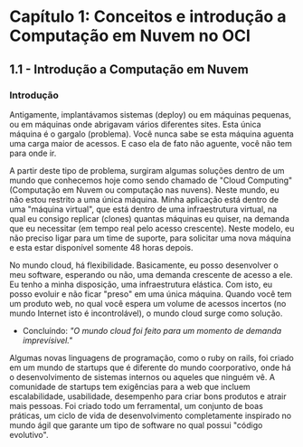 # Capítulo 1: Conceitos e introdução a Computação em Nuvem no OCI

## 1.1 - Introdução a Computação em Nuvem

### __Introdução__

Antigamente, implantávamos sistemas (deploy) ou em máquinas pequenas, ou em máquinas onde abrigavam vários diferentes sites. Esta única máquina é o gargalo (problema). Você nunca sabe se esta máquina aguenta uma carga maior de acessos. E caso ela de fato não aguente, você não tem para onde ir.

A partir deste tipo de problema, surgiram algumas soluções dentro de um mundo que conhecemos hoje como sendo chamado de "Cloud Computing" (Computação em Nuvem ou computação nas nuvens). Neste mundo, eu não estou restrito a uma única máquina. Minha aplicação está dentro de uma "máquina virtual", que está dentro de uma infraestrutura virtual, na qual eu consigo replicar (clones) quantas máquinas eu quiser, na demanda que eu necessitar (em tempo real pelo acesso crescente). Neste modelo, eu não preciso ligar para um time de suporte, para solicitar uma nova máquina e esta estar disponível somente 48 horas depois.

No mundo cloud, há flexibilidade. Basicamente, eu posso desenvolver o meu software, esperando ou não, uma demanda crescente de acesso a ele. Eu tenho a minha disposição, uma infraestrutura elástica. Com isto, eu posso evoluir e não ficar "preso" em uma única máquina. Quando você tem um produto web, no qual você espera um volume de acessos incertos (no mundo Internet isto é incontrolável), o mundo cloud surge como solução.

- Concluíndo: _"O mundo cloud foi feito para um momento de demanda imprevísivel."_

Algumas novas linguagens de programação, como o ruby on rails, foi criado em um mundo de startups que é diferente do mundo coorporativo, onde há o desenvolvimento de sistemas internos ou aqueles que ninguém vê. A comunidade de startups tem exigências para a web que incluem escalabilidade, usabilidade, desempenho para criar bons produtos e atrair mais pessoas. Foi criado todo um ferramental, um conjunto de boas práticas, um ciclo de vida de desenvolvimento completamente inspirado no mundo ágil que garante um tipo de software no qual possui "código evolutivo".